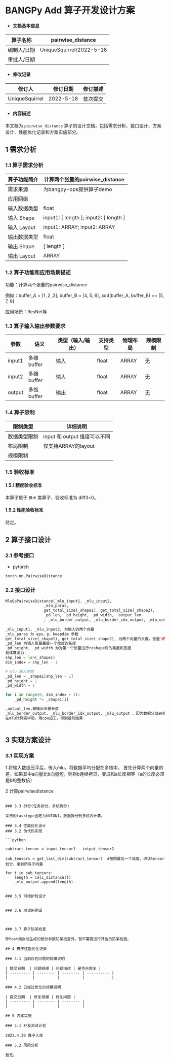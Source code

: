 # BANGPy Add 算子开发设计方案

- #### 文档基本信息

| 算子名称     | pairwise_distance              |
| ----------- | -------------- |
| 编制人/日期  | UniqueSquirrel/2022-5-18 |
| 审批人/日期  |              |

- #### 修改记录

| 修订人           | 修订日期    | 修订描述 |
| --------------- | ---------- | ------- |
| UniqueSquirrel  | 2022-5-18 | 首次提交 |

- #### 内容描述

本文档为 `pairwise_distance` 算子的设计文档，包括需求分析、接口设计、方案设计、性能优化记录和方案实施部分。

## 1 需求分析

### 1.1 算子需求分析

| 算子功能简介               | 计算两个张量的pairwise_distance                   |
| ------------------------ | ----------------------------------------|
| 需求来源                  | 为bangpy-ops提供算子demo                  |
| 应用网络                  |                                  |
| 输入数据类型               | float                             |
| 输入 Shape                | input1: [ length ]; input2: [ length ]  |
| 输入 Layout               | input1: ARRAY; input2: ARRAY            |
| 输出数据类型               | float                              |
| 输出 Shape                | [ length ]                               |
| 输出 Layout               | ARRAY                                    |

### 1.2 算子功能和应用场景描述

功能：计算两个张量的pairwise_distance

例如：buffer_A = [1 ,2 ,3], buffer_B = [4, 5, 6], add(buffer_A, buffer_B) == [5, 7, 9]

应用场景：ResNet等

### 1.3 算子输入输出参数要求

| 参数   | 语义                  | 类型（输入/输出）| 支持类型     | 物理布局 | 规模限制      |
| ------ | --------------------- | -------------    | -----------  | ------   | --------      |
| input1 | 多维buffer | 输入     |  float           | ARRAY        |  无      | --------      |
| input2 | 多维buffer | 输入     |  float           | ARRAY        |  无      | --------      |
| output | 多维buffer | 输出     |  float           | ARRAY        |  无      | --------      |

### 1.4 算子限制

| 限制类型       | 详细说明                    |
| ------------   | -----------------------     |
| 数据类型限制   | input 和 output 维度可以不同|
| 布局限制       | 仅支持ARRAY的layout         |
| 规模限制       |                             |

### 1.5 验收标准

#### 1.5.1 精度验收标准

本算子属于 `算术` 类算子，验收标准为 diff3=0。

#### 1.5.2 性能验收标准

待定。

## 2 算子接口设计

### 2.1 参考接口

- pytorch

```python
torch.nn.PairwiseDistance
```

### 2.2 接口设计

```python
MluOpPairwiseDistance(_mlu_input1, _mlu_input2,
                 _mlu_paras, 
                 get_total_size(_shape1), get_total_size(_shape2),
                 _pd_len, _pd_height, _pd_width, _output_len
                 , _mlu_border_output, _mlu_border_idx_output, _mlu_output)
				 
_mlu_input1, _mlu_input2, 为输入的两个向量
_mlu_paras 为 eps，p，keepdim 参数 
get_total_size(_shape1), get_total_size(_shape2), 为两个向量的长度，张量1的长度永远不小于张量2
_pd_len 为输入张量最后一个维度的长度
_pd_height, _pd_width 为对第一个张量进行reshape后的高度和宽度
具体算法为：
shp_len = len(_shape1)
dim_index = shp_len - 1

# mlu 输入参数
_pd_len = _shape1[shp_len - 1]
_pd_height = 1
_pd_width = 1

for i in range(0, dim_index + 1):
    _pd_height *= _shape1[i]

_output_len,是输出张量长度
_mlu_border_output, _mlu_border_idx_output, _mlu_output ，因为数据分散到多核中，这几个用于存放输出结果，
在mlu计算完毕后，用cpu加工，得到最终结果
                 

```

## 3 实现方案设计

### 3.1 实现方案

1 将输入数据压平后，传入mlu，将数据平均分配在多核中。
首先计算两个向量的差，如果其中a向量比b向量短，则将b连续拷贝，变成和a长度相等（a的长度必须是b的整数倍）

2 计算pairwisedistance

```

### 3.3 拆分(任务拆分，多核拆分)

采用的tasktype固定为UNION1，数据拆分到多核内计算。

### 3.4 性能优化设计
### 3.2 伪代码实现

```python

subtract_tensor = input_tensor1 - intput_tensor2

sub_tensors = get_last_dim(subtract_tensor)  #按照最后一个维度，讲该tensor划分，拿到所有子向量

for t in sub_tensors:
    length = calc_distance(t)
    _mlu_output.append(length)


### 3.5 可维护性设计


### 3.6 测试用例设



### 3.7 算子防呆检查

除host端自动生成的部分参数防呆检查外，暂不需要进行其他的防呆检查。

## 4 算子性能优化记录

### 4.1 当前存在问题的规模说明

| 提交日期  | 问题规模 | 问题描述 | 是否已修复 |
| --------- | -------- | -------- | ---------- |
|           |          |          |            |

### 4.2 已经过优化的规模说明

| 提交日期  | 修复规模 | 修复问题 |
| --------- | -------- | -------- |
|           |          |          |

## 5 方案实施

### 5.1 开发测试计划

2022.4.30 算子入库

### 5.2 风险分析

暂无。